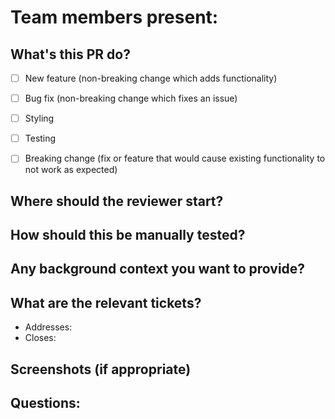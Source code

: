 # Team members present: 

## What's this PR do? 


- [ ] New feature (non-breaking change which adds functionality)
- [ ] Bug fix (non-breaking change which fixes an issue)
- [ ] Styling
- [ ] Testing
- [ ] Breaking change (fix or feature that would cause existing functionality to not work as expected)


## Where should the reviewer start? 


## How should this be manually tested? 


## Any background context you want to provide? 


## What are the relevant tickets? 
* Addresses:
* Closes:


## Screenshots (if appropriate) 


## Questions:

